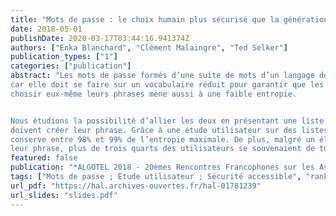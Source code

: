 ```yaml
---
title: "Mots de passe : le choix humain plus sécurisé que la génération aléatoire"
date: 2018-05-01
publishDate: 2020-03-17T03:44:16.941374Z
authors: ["Enka Blanchard", "Clément Malaingre", "Ted Selker"]
publication_types: ["1"]
categories: ["publication"]
abstract: "Les mots de passe formés d’une suite de mots d’un langage donné sont une manière simple d’obtenir beaucoup d’entropie sans perdre en capacité de mémorisation. La génération automatique de ces phrases est cependant problématique
car elle doit se faire sur un vocabulaire réduit pour garantir que les mots sont familiers, mais laisser les utilisateurs
choisir eux-même leurs phrases mène aussi à une faible entropie.


Nous étudions la possibilité d’allier les deux en présentant une liste de mots aléatoires à partir de laquelle les utilisateurs
doivent créer leur phrase. Grâce à une étude utilisateur sur des listes de 20 et 100 mots, nous montrons que cette méthode
conserve entre 98% et 99% de l’entropie maximale. De plus, malgré un élément de distraction visant à les faire oublier
leur phrase, plus de trois quarts des utilisateurs se souvenaient de tous les mots de leur phrase à la fin de l’expérience."
featured: false
publication: "*ALGOTEL 2018 - 20èmes Rencontres Francophones sur les Aspects Algorithmiques des Télécommunications*"
tags: ["Mots de passe ; Etude utilisateur ; Sécurité accessible", "rank1"]
url_pdf: "https://hal.archives-ouvertes.fr/hal-01781239"
url_slides: "slides.pdf"
---
```


